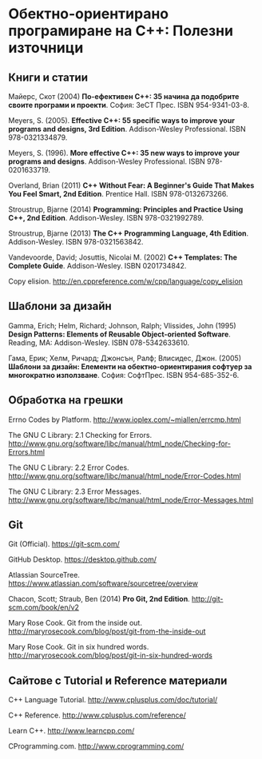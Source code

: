 Обектно-ориентирано програмиране на C++: Полезни източници
===================


Книги и статии
-------------

Майерс, Скот (2004) **По-ефективен C++: 35 начина да подобрите своите програми и проекти**. София: ЗеСТ Прес. ISBN 954-9341-03-8.

Meyers, S. (2005). **Effective C++: 55 specific ways to improve your programs and designs, 3rd Edition**. Addison-Wesley Professional. ISBN 978-0321334879.

Meyers, S. (1996). **More effective C++: 35 new ways to improve your programs and designs**. Addison-Wesley Professional. ISBN 978-0201633719.

Overland, Brian (2011) **C++ Without Fear: A Beginner's Guide That Makes You Feel Smart, 2nd Edition**. Prentice Hall. ISBN 978-0132673266.

Stroustrup, Bjarne (2014) **Programming: Principles and Practice Using C++, 2nd Edition**. Addison-Wesley. ISBN 978-0321992789.

Stroustrup, Bjarne (2013) **The C++ Programming Language, 4th Edition**. Addison-Wesley. ISBN 978-0321563842.

Vandevoorde, David; Josuttis, Nicolai M. (2002) **C++ Templates: The Complete Guide**. Addison-Wesley. ISBN 0201734842.

Copy elision. http://en.cppreference.com/w/cpp/language/copy_elision


Шаблони за дизайн
-------------

Gamma, Erich; Helm, Richard; Johnson, Ralph; Vlissides, John (1995) **Design Patterns: Elements of Reusable Object-oriented Software**. Reading, MA: Addison-Wesley. ISBN 078-5342633610.

Гама, Ерик; Хелм, Ричард; Джонсън, Ралф; Влисидес, Джон. (2005) **Шаблони за дизайн: Елементи на обектно-ориентирания софтуер за многократно използване**. София: СофтПрес. ISBN 954-685-352-6.



Обработка на грешки
-------------

Errno Codes by Platform. http://www.ioplex.com/~miallen/errcmp.html

The GNU C Library: 2.1 Checking for Errors. http://www.gnu.org/software/libc/manual/html_node/Checking-for-Errors.html

The GNU C Library: 2.2 Error Codes. http://www.gnu.org/software/libc/manual/html_node/Error-Codes.html

The GNU C Library: 2.3 Error Messages. http://www.gnu.org/software/libc/manual/html_node/Error-Messages.html



Git
-------------

Git (Official). https://git-scm.com/

GitHub Desktop. https://desktop.github.com/

Atlassian SourceTree. https://www.atlassian.com/software/sourcetree/overview

Chacon, Scott; Straub, Ben (2014) **Pro Git, 2nd Edition**. http://git-scm.com/book/en/v2

Mary Rose Cook. Git from the inside out. http://maryrosecook.com/blog/post/git-from-the-inside-out

Mary Rose Cook. Git in six hundred words. http://maryrosecook.com/blog/post/git-in-six-hundred-words



Сайтове с Tutorial и Reference материали
-------------

C++ Language Tutorial. http://www.cplusplus.com/doc/tutorial/

C++ Reference. http://www.cplusplus.com/reference/

Learn C++. http://www.learncpp.com/

CProgramming.com. http://www.cprogramming.com/

